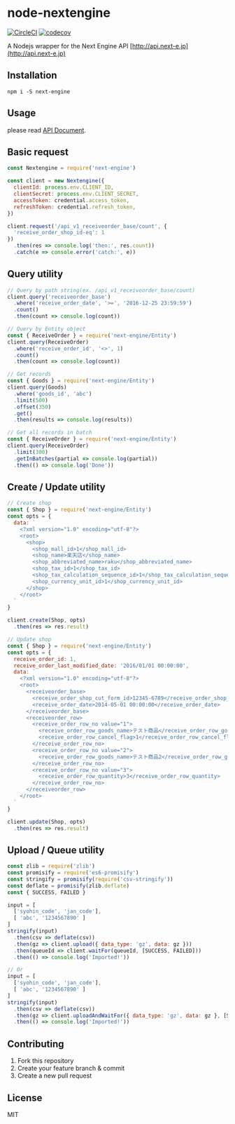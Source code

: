 # node-nextengine
[![CircleCI](https://circleci.com/gh/Leko/node-nextengine/tree/master.svg?style=svg)](https://circleci.com/gh/Leko/node-nextengine/tree/master)
[![codecov](https://codecov.io/gh/Leko/node-nextengine/branch/master/graph/badge.svg)](https://codecov.io/gh/Leko/node-nextengine)

A Nodejs wrapper for the Next Engine API [http://api.next-e.jp](http://api.next-e.jp)

## Installation

```
npm i -S next-engine
```

## Usage

please read [API Document](http://api.next-e.jp).

## Basic request

```js
const Nextengine = require('next-engine')

const client = new Nextengine({
  clientId: process.env.CLIENT_ID,
  clientSecret: process.env.CLIENT_SECRET,
  accessToken: credential.access_token,
  refreshToken: credential.refresh_token,
})

client.request('/api_v1_receiveorder_base/count', {
  'receive_order_shop_id-eq': 1
})
  .then(res => console.log('then:', res.count))
  .catch(e => console.error('catch:', e))
```

## Query utility

```js
// Query by path string(ex. /api_v1_receiveorder_base/count)
client.query('receiveorder_base')
  .where('receive_order_date', '>=', '2016-12-25 23:59:59')
  .count()
  .then(count => console.log(count))

// Query by Entity object
const { ReceiveOrder } = require('next-engine/Entity')
client.query(ReceiveOrder)
  .where('receive_order_id', '<>', 1)
  .count()
  .then(count => console.log(count))

// Get records
const { Goods } = require('next-engine/Entity')
client.query(Goods)
  .where('goods_id', 'abc')
  .limit(500)
  .offset(350)
  .get()
  .then(results => console.log(results))

// Get all records in batch
const { ReceiveOrder } = require('next-engine/Entity')
client.query(ReceiveOrder)
  .limit(300)
  .getInBatches(partial => console.log(partial))
  .then(() => console.log('Done'))
```

## Create / Update utility

```js
// Create shop
const { Shop } = require('next-engine/Entity')
const opts = {
  data: `
    <?xml version="1.0" encoding="utf-8"?>
    <root>
      <shop>
        <shop_mall_id>1</shop_mall_id>
        <shop_name>楽天店</shop_name>
        <shop_abbreviated_name>raku</shop_abbreviated_name>
        <shop_tax_id>1</shop_tax_id>
        <shop_tax_calculation_sequence_id>1</shop_tax_calculation_sequence_id>
        <shop_currency_unit_id>1</shop_currency_unit_id>
      </shop>
    </root>
  `
}

client.create(Shop, opts)
  .then(res => res.result)

// Update shop
const { Shop } = require('next-engine/Entity')
const opts = {
  receive_order_id: 1,
  receive_order_last_modified_date: '2016/01/01 00:00:00',
  data: `
    <?xml version="1.0" encoding="utf-8"?>
    <root>
      <receiveorder_base>
        <receive_order_shop_cut_form_id>12345-6789</receive_order_shop_cut_form_id>
        <receive_order_date>2014-05-01 00:00:00</receive_order_date>
      </receiveorder_base>
      <receiveorder_row>
        <receive_order_row_no value="1">
          <receive_order_row_goods_name>テスト商品</receive_order_row_goods_name>
          <receive_order_row_cancel_flag>1</receive_order_row_cancel_flag>
        </receive_order_row_no>
        <receive_order_row_no value="2">
          <receive_order_row_goods_name>テスト商品2</receive_order_row_goods_name>
        </receive_order_row_no>
        <receive_order_row_no value="3">
          <receive_order_row_quantity>3</receive_order_row_quantity>
        </receive_order_row_no>
      </receiveorder_row>
    </root>
  `
}

client.update(Shop, opts)
  .then(res => res.result)
```

## Upload / Queue utility

```js
const zlib = require('zlib')
const promisify = require('es6-promisify')
const stringify = promisify(require('csv-stringify'))
const deflate = promisify(zlib.deflate)
const { SUCCESS, FAILED }

input = [
  ['syohin_code', 'jan_code'],
  [ 'abc', '1234567890' ]
]
stringify(input)
  .then(csv => deflate(csv))
  .then(gz => client.upload({ data_type: 'gz', data: gz }))
  .then(queueId => client.waitFor(queueId, [SUCCESS, FAILED]))
  .then(() => console.log('Imported!'))

// Or
input = [
  ['syohin_code', 'jan_code'],
  [ 'abc', '1234567890' ]
]
stringify(input)
  .then(csv => deflate(csv))
  .then(gz => client.uploadAndWaitFor({ data_type: 'gz', data: gz }, [SUCCESS, FAILED]))
  .then(() => console.log('Imported!'))
```

## Contributing

1. Fork this repository
1. Create your feature branch & commit
1. Create a new pull request

## License

MIT
